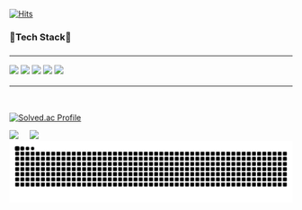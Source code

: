 [![Hits](https://hits.seeyoufarm.com/api/count/incr/badge.svg?url=https%3A%2F%2Fgithub.com%2FTnalxmsk&count_bg=%23941EC4&title_bg=%23555555&icon=&icon_color=%23E7E7E7&title=hits&edge_flat=false)](https://hits.seeyoufarm.com)

<div>
<h3>🔧Tech Stack🔧<h3/>
<hr/>
<img src="https://img.shields.io/badge/Kotlin-white?style=for-the-badge&logo=kotlin&logoColor=7F52FF"/>
<img src="https://img.shields.io/badge/Anroid-white?style=for-the-badge&logo=android&logoColor=3DDC84"/>
<img src="https://img.shields.io/badge/MySQL-white?style=for-the-badge&logo=mysql&logoColor=4479A1"/>
<img src="https://img.shields.io/badge/Android studio-white?style=for-the-badge&logo=androidstudio&logoColor=3DDC84"/>
<img src="https://img.shields.io/badge/Intellij idea-white?style=for-the-badge&logo=intellijidea&logoColor=000000"/>
<hr/>
</div>
  <br/>

[![Solved.ac Profile](http://mazassumnida.wtf/api/v2/generate_badge?boj=cty0604)](https://solved.ac/cty0604/)

<div align="left">

<img src="https://github-readme-stats.vercel.app/api?username=Tnalxmsk&show_icons=true&theme=ambient_gradient"/>
&nbsp &nbsp
<img src="https://github-readme-stats.vercel.app/api/top-langs/?username=Tnalxmsk&layout=compact&theme=ambient_gradient"/>

</div>

<img src="https://github.com/Tnalxmsk/Tnalxmsk/blob/output/github-contribution-grid-snake.svg"/>
<!--
**Tnalxmsk/Tnalxmsk** is a ✨ _special_ ✨ repository because its `README.md` (this file) appears on your GitHub profile.

Here are some ideas to get you started:

- 🔭 I’m currently working on ...
- 🌱 I’m currently learning ...
- 👯 I’m looking to collaborate on ...
- 🤔 I’m looking for help with ...
- 💬 Ask me about ...
- 📫 How to reach me: ...
- 😄 Pronouns: ...
- ⚡ Fun fact: ...
-->
